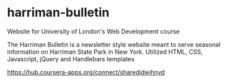 # harriman-bulletin
Website for University of London's Web Development course

The Harriman Bulletin is a newsletter style website meant to serve seasonal information on Harriman State Park in New York. Utilized HTML, CSS, Javascript, jQuery and Handlebars templates

https://hub.coursera-apps.org/connect/sharedjdwjhnyd
